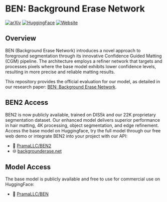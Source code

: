 # BEN: Background Erase Network

[![arXiv](https://img.shields.io/badge/arXiv-2501.06230-b31b1b.svg)](https://arxiv.org/abs/2501.06230)
[![HuggingFace](https://img.shields.io/badge/🤗%20Hugging%20Face-BEN-blue)](https://huggingface.co/PramaLLC/BEN)
[![Website](https://img.shields.io/badge/Website-backgrounderase.net-104233)](https://backgrounderase.net)

## Overview
BEN (Background Erase Network) introduces a novel approach to foreground segmentation through its innovative Confidence Guided Matting (CGM) pipeline. The architecture employs a refiner network that targets and processes pixels where the base model exhibits lower confidence levels, resulting in more precise and reliable matting results.

This repository provides the official evaluation for our model, as detailed in our research paper: [BEN: Background Erase Network](https://arxiv.org/abs/2501.06230).



## BEN2 Access
BEN2 is now publicly available, trained on DIS5k and our 22K proprietary segmentation dataset. Our enhanced model delivers superior performance in hair matting, 4K processing, object segmentation, and edge refinement. Access the base model on Huggingface, try the full model through our free web demo or integrate BEN2 into your project with our API:
- 🤗 [PramaLLC/BEN2](https://huggingface.co/PramaLLC/BEN2)
- 🌐 [backgrounderase.net](https://backgrounderase.net)

## Model Access
The base model is publicly available and free to use for commercial use on HuggingFace:
- 🤗 [PramaLLC/BEN](https://huggingface.co/PramaLLC/BEN)
